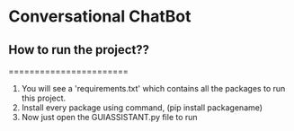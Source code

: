 # Conversational ChatBot
## How to run the project??
=======================

1. You will see a 'requirements.txt' which contains all the packages to run this project.
2. Install every package using command, (pip install packagename)
3. Now just open the GUIASSISTANT.py file to run
